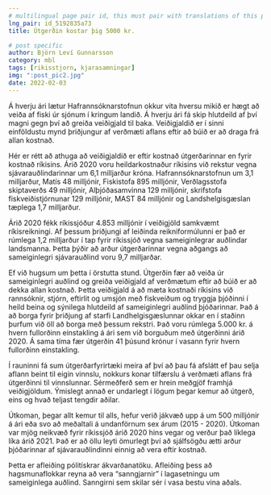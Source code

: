 ```yaml
---
# multilingual page pair id, this must pair with translations of this page. (This name must be unique)
lng_pair: id_5192835a73
title: Útgerðin kostar þig 5000 kr.

# post specific
author: Björn Leví Gunnarsson
category: mbl
tags: [rikisstjorn, kjarasamningar]
img: ":post_pic2.jpg"
date: 2022-02-03
---
```


Á hverju ári lætur Hafrannsóknarstofnun okkur vita hversu mikið er hægt að veiða af fiski úr sjónum í kringum landið. Á hverju ári fá skip hlutdeild af því magni gegn því að greiða veiðigjald til baka. Veiðigjaldið er í sinni einföldustu mynd þriðjungur af verðmæti aflans eftir að búið er að draga frá allan kostnað.

Hér er rétt að athuga að veiðigjaldið er eftir kostnað útgerðarinnar en fyrir kostnað ríkisins. Árið 2020 voru heildarkostnaður ríkisins við rekstur vegna sjávarauðlindarinnar um 6,1 milljarður króna. Hafrannsóknarstofnun um 3,1 milljarður, Matís 48 milljónir, Fiskistofa 895 milljónir, Verðlagsstofa skiptaverðs 49 milljónir, Alþjóðasamvinna 129 milljónir, skrifstofa fiskveiðistjórnunar 129 milljónir, MAST 84 milljónir og Landshelgisgæslan tæplega 1,7 milljarður.

Árið 2020 fékk ríkissjóður 4.853 milljónir í veiðigjöld samkvæmt ríkisreikningi. Af þessum þriðjungi af leiðinda reikniformúlunni er það er rúmlega 1,2 milljarður í tap fyrir ríkissjóð vegna sameiginlegrar auðlindar landsmanna. Þetta þýðir að arður útgerðarinnar vegna aðgangs að sameiginlegri sjávarauðlind voru 9,7 milljarðar. 

Ef við hugsum um þetta í örstutta stund. Útgerðin fær að veiða úr sameiginlegri auðlind og greiða veiðigjald af verðmætum eftir að búið er að dekka allan kostnað. Þetta veiðigjald á að mæta kostnaði ríkisins við rannsóknir, stjórn, eftirlit og umsjón með fiskveiðum og tryggja þjóðinni í heild beina og sýnilega hlutdeild af sameiginlegri auðlind þjóðarinnar. Það á að borga fyrir þriðjung af starfi Landhelgisgæslunnar okkar en í staðinn þurfum við öll að borga með þessum rekstri. Það voru rúmlega 5.000 kr. á hvern fullorðinn einstakling á ári sem við borguðum með útgerðinni árið 2020. Á sama tíma fær útgerðin 41 þúsund krónur í vasann fyrir hvern fullorðinn einstakling. 

Í rauninni fá sum útgerðarfyrirtæki meira af því að þau fá afslátt ef þau selja aflann beint til eigin vinnslu, nokkurs konar tilfærslu á verðmæti aflans frá útgerðinni til vinnslunnar. Sérmeðferð sem er hrein meðgjöf framhjá veiðigjöldum. Ýmislegt annað er undarlegt í lögum þegar kemur að útgerð, eins og hvað teljast tengdir aðilar. 

Útkoman, þegar allt kemur til alls, hefur verið jákvæð upp á um 500 milljónir á ári eða svo að meðaltali á undanförnum sex árum (2015 - 2020). Útkoman var mjög neikvæð fyrir ríkissjóð árið 2020 hins vegar og verður það líklega líka árið 2021. Það er að öllu leyti ömurlegt því að sjálfsögðu ætti arður þjóðarinnar af sjávarauðlindinni einnig að vera eftir kostnað.

Þetta er afleiðing pólitískrar ákvarðanatöku. Afleiðing þess að hagsmunaflokkar reyna að vera “sanngjarnir” í lagasetningu um sameiginlega auðlind. Sanngirni sem skilar sér í vasa bestu vina aðals.


